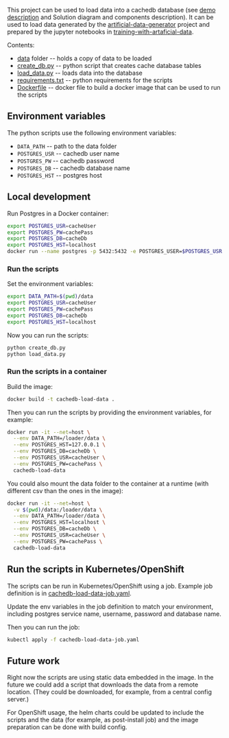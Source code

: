 This project can be used to load data into a cachedb database (see [demo description](/README.md) and Solution diagram and components description). 
It can be used to load data generated by the [artificial-data-generator](../artificial-data-generator) project
and prepared by the jupyter notebooks in [training-with-artaficial-data](../training-with-artificial-data).

Contents:
* [data](./data) folder -- holds a copy of data to be loaded
* [create_db.py](./create_db.py) -- python script that creates cache database tables
* [load_data.py](./load_data.py) -- loads data into the database
* [requirements.txt](./requirements.txt) -- python requirements for the scripts
* [Dockerfile](./Dockerfile) -- docker file to build a docker image that can be used to run the scripts

## Environment variables
The python scripts use the following environment variables:
* `DATA_PATH` -- path to the data folder
* `POSTGRES_USR` -- cachedb user name
* `POSTGRES_PW` -- cachedb password
* `POSTGRES_DB` -- cachedb database name
* `POSTGRES_HST` -- postgres host

## Local development
Run Postgres in a Docker container:
```bash
export POSTGRES_USR=cacheUser
export POSTGRES_PW=cachePass
export POSTGRES_DB=cacheDb
export POSTGRES_HST=localhost
docker run --name postgres -p 5432:5432 -e POSTGRES_USER=$POSTGRES_USR -e POSTGRES_PASSWORD=$POSTGRES_PW -d postgres
```

### Run the scripts
Set the environment variables:
```bash
export DATA_PATH=$(pwd)/data
export POSTGRES_USR=cacheUser
export POSTGRES_PW=cachePass
export POSTGRES_DB=cacheDb
export POSTGRES_HST=localhost
```
Now you can run the scripts:
```bash
python create_db.py
python load_data.py
```

### Run the scripts in a container
Build the image:
```bash
docker build -t cachedb-load-data .
```

Then you can run the scripts by providing the environment variables, for example:
```bash
docker run -it --net=host \
  --env DATA_PATH=/loader/data \
  --env POSTGRES_HST=127.0.0.1 \
  --env POSTGRES_DB=cacheDb \
  --env POSTGRES_USR=cacheUser \
  --env POSTGRES_PW=cachePass \
  cachedb-load-data
```

You could also mount the data folder to the container at a runtime (with different csv than the ones in the image):
```bash
docker run -it --net=host \
  -v $(pwd)/data:/loader/data \
  --env DATA_PATH=/loader/data \
  --env POSTGRES_HST=localhost \
  --env POSTGRES_DB=cacheDb \
  --env POSTGRES_USR=cacheUser \
  --env POSTGRES_PW=cachePass \
  cachedb-load-data
```

## Run the scripts in Kubernetes/OpenShift
The scripts can be run in Kubernetes/OpenShift using a job.
Example job definition is in [cachedb-load-data-job.yaml](./cachedb-load-data-job.yaml).
    
Update the env variables in the job definition to match your environment, including
postgres service name, username, password and database name.

Then you can run the job:
```bash
kubectl apply -f cachedb-load-data-job.yaml
```

## Future work

Right now the scripts are using static data embedded in the image. 
In the future we could add a script that downloads the data from a remote location.
(They could be downloaded, for example, from a central config server.)

For OpenShift usage, the helm charts could be updated to include the scripts and the data 
(for example, as post-install job) and the image preparation can be done with build config.

